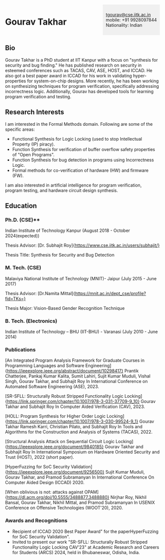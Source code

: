 <div style="display: flex; justify-content: space-between;">

# **Gourav Takhar**

<div style="width: 2cm%; padding: 10px; background-color: #f0f0f0;">

tgourav@cse.iitk.ac.in\
mobile: +91 9928097844\
Nationality: Indian

</div>
</div>

## **Bio**
Gourav Takhar is a PhD student at IIT Kanpur with a focus on "synthesis for security and bug finding." He has published research on security in esteemed conferences such as TACAS, CAV, ASE, HOST, and ICCAD. He also got a best paper award in ICCAD for his work in validating hyper-properties for system-on-chip designs. More recently, he has been working on synthesizing techniques for program verification, specifically addressing incorrectness logic. Additionally, Gourav has developed tools for learning program verification and testing.


## **Research Interests**
I  am interested in the Formal Methods domain. Following are some of the specific areas:

* Functional Synthesis for Logic Locking (used to stop Intellectual Property (IP) piracy).
* Function Synthesis for verification of buffer overflow safety properties of "Open Programs".
* Function Synthesis for bug detection in programs using Incorrectness Logic.
* Formal methods for co-verification of hardware (HW) and firmware (FW).

I am also interested in artificial intelligence for program verification, program testing, and hardware circuit design synthesis.

## **Education**

### Ph.D. (CSE)**

Indian Institute of Technology Kanpur (August 2018 - October 2024(expected))

Thesis Advisor: [Dr. Subhajit Roy]{https://www.cse.iitk.ac.in/users/subhajit/}

Thesis Title: Synthesis for Security and Bug Detection

### **M. Tech. (CSE)**

Malaviya National Institute of Technology (MNIT)- Jaipur (July 2015 - June 2017)

Thesis Advisor: [Dr.Namita Mittal]{https://mnit.ac.in/dept_cse/profile?fid=TKs=}

Thesis Major: Vision-Based Gender Recognition Technique

### **B. Tech. (Electronics)**

Indian Institute of Technology – BHU (IIT-BHU) - Varanasi (July 2010 - June 2014)



### Publications

[An Integrated Program Analysis Framework for Graduate Courses in Programming Languages and Software Engineering]{https://ieeexplore.ieee.org/abstract/document/10298417}
Prantik Chatterjee, Pankaj Kumar Kalita, Sumit Lahiri, Sujit Kumar Muduli, Vishal Singh, Gourav Takhar, and Subhajit Roy
In International Conference on Automated Software Engineering (ASE), 2023.

[SR-SFLL: Structurally Robust Stripped Functionality Logic Locking]{https://link.springer.com/chapter/10.1007/978-3-031-37709-9_10}
Gourav Takhar and Subhajit Roy
In Computer Aided Verification (CAV), 2023.

[HOLL: Program Synthesis for Higher Order Logic Locking]{https://link.springer.com/chapter/10.1007/978-3-030-99524-9_1}
Gourav Takhar Ramesh Karri, Christian Pilato, and Subhajit Roy
In Tools and Algorithms for the Construction and Analysis of Systems (TACAS), 2022.

[Structural Analysis Attack on Sequential Circuit Logic Locking]{https://ieeexplore.ieee.org/document/9840185}
Gourav Takhar and Subhajit Roy
In International Symposium on Hardware Oriented Security and Trust (HOST), 2022 (short paper).

[HyperFuzzing for SoC Security Validation]{https://ieeexplore.ieee.org/document/9256500}
Sujit Kumar Muduli, Gourav Takhar, and Pramod Subramanyan
In International Conference On Computer Aided Design (ICCAD) 2020.

[When oblivious is not: attacks against OPAM]{https://dl.acm.org/doi/10.5555/3488877.3488880}
Nirjhar Roy, Nikhil Bansal, Gourav Takhar, Nikhil Mittal, and Pramod Subramanyan
In USENIX Conference on Offensive Technologies (WOOT'20), 2020.


### Awards and Recognitions
* Recipient of ICCAD 2020 Best Paper Award" for the paperHyperFuzzing for SoC Security Validation".
* Invited to present our work "SR-SFLL: Structurally Robust Stripped Functionality Logic Locking CAV'23" at Academic Research and Careers for Students (ARCS) 2024, held in Bhubaneswar, Odisha, India.
